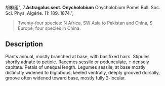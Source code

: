 胡麻组",
7.**Astragalus sect. Onycholobium** Onycholobium Pomel Bull. Soc. Sci. Phys. Algérie. 11: 189. 1874.",

> Twenty-four species: N Africa, SW Asia to Pakistan and China, S Europe; four species in China.

## Description
Plants annual, mostly branched at base, with basifixed hairs. Stipules shortly adnate to petiole. Racemes sessile or pedunculate, ± densely capitate. Petals of unequal length. Legumes sessile, at base mostly distinctly widened to bigibbous, keeled ventrally, deeply grooved dorsally, groove often widened toward base, mostly fully 2-locular.
